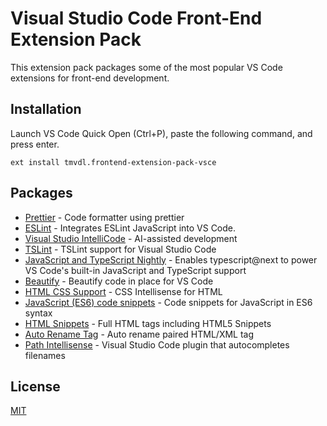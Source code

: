 # Visual Studio Code Front-End Extension Pack

This extension pack packages some of the most popular VS Code extensions for front-end development.

## Installation

Launch VS Code Quick Open (Ctrl+P), paste the following command, and press enter.

```
ext install tmvdl.frontend-extension-pack-vsce
```

## Packages

* [Prettier](https://marketplace.visualstudio.com/items?itemName=esbenp.prettier-vscode) - Code formatter using prettier
* [ESLint](https://marketplace.visualstudio.com/items?itemName=dbaeumer.vscode-eslint) - Integrates ESLint JavaScript into VS Code.
* [Visual Studio IntelliCode](https://marketplace.visualstudio.com/items?itemName=VisualStudioExptTeam.vscodeintellicode) - AI-assisted development
* [TSLint](https://marketplace.visualstudio.com/items?itemName=ms-vscode.vscode-typescript-tslint-plugin) - TSLint support for Visual Studio Code
* [JavaScript and TypeScript Nightly](https://marketplace.visualstudio.com/items?itemName=ms-vscode.vscode-typescript-next) - Enables typescript@next to power VS Code's built-in JavaScript and TypeScript support
* [Beautify](https://marketplace.visualstudio.com/items?itemName=HookyQR.beautify) - Beautify code in place for VS Code
* [HTML CSS Support](https://marketplace.visualstudio.com/items?itemName=ecmel.vscode-html-css) - CSS Intellisense for HTML
* [JavaScript (ES6) code snippets](https://marketplace.visualstudio.com/items?itemName=xabikos.JavaScriptSnippets) - Code snippets for JavaScript in ES6 syntax
* [HTML Snippets](https://marketplace.visualstudio.com/items?itemName=abusaidm.html-snippets) - Full HTML tags including HTML5 Snippets
* [Auto Rename Tag](https://marketplace.visualstudio.com/items?itemName=formulahendry.auto-rename-tag) - Auto rename paired HTML/XML tag
* [Path Intellisense](https://marketplace.visualstudio.com/items?itemName=christian-kohler.path-intellisense) - Visual Studio Code plugin that autocompletes filenames

## License

[MIT](https://github.com/tmvdl/frontend-extension-pack-vsce/blob/main/LICENSE.md)
